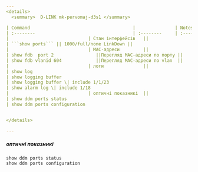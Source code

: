 ```yaml
--- 
<details>
  <summary>  D-LINK mk-pervomaj-d3s1 </summary>

| Command                                       |               | Notes     |      |
| :--------                                     | :--------     | :-------- | :--- |
|                              | Стан інтерфейсів   ||
| ```show ports``` || 1000/full/none LinkDown ||
|                              | МАС-адреси         ||
| show fdb  port 2                ||Перегляд МАС-адреси по порту ||
| show fdb vlanid 604             ||Перегляд МАС-адреси по vlan  ||
|                              | логи               ||
| show log 
| show logging buffer 
| show logging buffer \| include 1/1/23 
| show alarm log \| include 1/18 
|                              | оптичні показникі  ||
| show ddm ports status 
| show ddm ports configuration


</details>

---
```

##### оптичні показникі
    show ddm ports status 
    show ddm ports configuration
